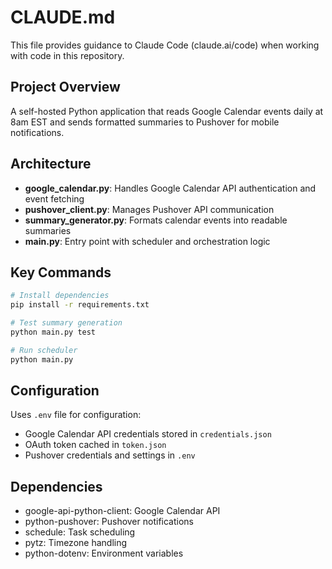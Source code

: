 # CLAUDE.md

This file provides guidance to Claude Code (claude.ai/code) when working with code in this repository.

## Project Overview

A self-hosted Python application that reads Google Calendar events daily at 8am EST and sends formatted summaries to Pushover for mobile notifications.

## Architecture

- **google_calendar.py**: Handles Google Calendar API authentication and event fetching
- **pushover_client.py**: Manages Pushover API communication
- **summary_generator.py**: Formats calendar events into readable summaries
- **main.py**: Entry point with scheduler and orchestration logic

## Key Commands

```bash
# Install dependencies
pip install -r requirements.txt

# Test summary generation
python main.py test

# Run scheduler
python main.py
```

## Configuration

Uses `.env` file for configuration:
- Google Calendar API credentials stored in `credentials.json`
- OAuth token cached in `token.json`
- Pushover credentials and settings in `.env`

## Dependencies

- google-api-python-client: Google Calendar API
- python-pushover: Pushover notifications
- schedule: Task scheduling
- pytz: Timezone handling
- python-dotenv: Environment variables
